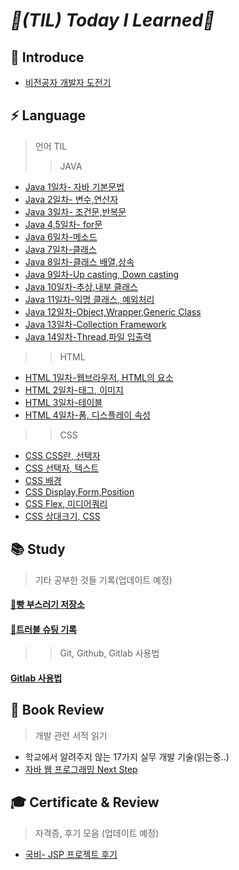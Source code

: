 # _📌(TIL) Today I Learned📌_

## 📣 Introduce
* [비전공자 개발자 도전기](https://turtle8760.tistory.com/97) 

## ⚡ Language
> 언어 TIL
>> JAVA
* [Java 1일차- 자바 기본문법](https://turtle8760.tistory.com/32?category=1059080)
* [Java 2일차- 변수,연산자](https://turtle8760.tistory.com/33?category=1059080)
* [Java 3일차- 조건문,반복문](https://turtle8760.tistory.com/34?category=1059080)
* [Java 4,5일차- for문](https://turtle8760.tistory.com/35?category=1059080)
* [Java 6일차-메소드](https://turtle8760.tistory.com/37?category=1059080)
* [Java 7일차-클래스](https://turtle8760.tistory.com/38?category=1059080)
* [Java 8일차-클래스 배열,상속](https://turtle8760.tistory.com/39?category=1059080)
* [Java 9일차-Up casting, Down casting](https://turtle8760.tistory.com/41?category=1059080)
* [Java 10일차-추상,내부 클래스](https://turtle8760.tistory.com/42?category=1059080)
* [Java 11일차-익명 클래스, 예외처리](https://turtle8760.tistory.com/43?category=1059080)
* [Java 12일차-Object,Wrapper,Generic Class](https://turtle8760.tistory.com/44?category=1059080)
* [Java 13일차-Collection Framework](https://turtle8760.tistory.com/45?category=1059080)
* [Java 14일차-Thread,파일 입출력](https://turtle8760.tistory.com/46?category=1059080)
>> HTML
* [HTML 1일차-웹브라우저, HTML의 요소](https://turtle8760.tistory.com/59?category=1065203)
* [HTML 2일차-태그, 이미지](https://turtle8760.tistory.com/60?category=1065203)
* [HTML 3일차-테이블](https://turtle8760.tistory.com/61?category=1065203)
* [HTML 4일차-폼, 디스플레이 속성](https://turtle8760.tistory.com/63?category=1065203)
>> CSS
* [CSS CSS란, 선택자](https://turtle8760.tistory.com/64?category=1066316)
* [CSS 선택자, 텍스트](https://turtle8760.tistory.com/65?category=1066316)
* [CSS 배경](https://turtle8760.tistory.com/66?category=1066316)
* [CSS Display,Form,Position](https://turtle8760.tistory.com/67?category=1066316)
* [CSS Flex, 미디어쿼리](https://turtle8760.tistory.com/68?category=1066316)
* [CSS 상대크기, CSS](https://turtle8760.tistory.com/69?category=1066316)
## 📚 Study
>기타 공부한 것들 기록(업데이트 예정)
#### [🍞빵 부스러기 저장소](https://github.com/yoondori2/TIL/blob/main/BreadCrumbs.md)
#### [🧾트러블 슈팅 기록](https://github.com/yoondori2/TIL/blob/main/NoteToTroubleShooting.md)
>> Git, Github, Gitlab 사용법 
#### [Gitlab 사용법](https://github.com/yoondori2/TIL/blob/main/HowToUseGitLab.md)


## 📘 Book Review
> 개발 관련 서적 읽기 

* 학교에서 알려주지 않는 17가지 실무 개발 기술(읽는중..)
* [자바 웹 프로그래밍 Next Step](https://github.com/yoondori2/java_book-web_pro_nextstep)

## 🎓 Certificate & Review
> 자격증, 후기 모음 (업데이트 예정)
* [국비- JSP 프로젝트 후기](https://turtle8760.tistory.com/87?category=1072840)




